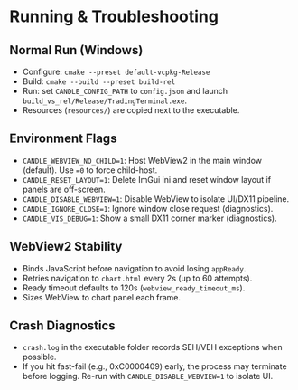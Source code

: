 # Running & Troubleshooting

## Normal Run (Windows)

- Configure: `cmake --preset default-vcpkg-Release`
- Build: `cmake --build --preset build-rel`
- Run: set `CANDLE_CONFIG_PATH` to `config.json` and launch `build_vs_rel/Release/TradingTerminal.exe`.
- Resources (`resources/`) are copied next to the executable.

## Environment Flags

- `CANDLE_WEBVIEW_NO_CHILD=1`: Host WebView2 in the main window (default). Use `=0` to force child-host.
- `CANDLE_RESET_LAYOUT=1`: Delete ImGui ini and reset window layout if panels are off-screen.
- `CANDLE_DISABLE_WEBVIEW=1`: Disable WebView to isolate UI/DX11 pipeline.
- `CANDLE_IGNORE_CLOSE=1`: Ignore window close request (diagnostics).
- `CANDLE_VIS_DEBUG=1`: Show a small DX11 corner marker (diagnostics).

## WebView2 Stability

- Binds JavaScript before navigation to avoid losing `appReady`.
- Retries navigation to `chart.html` every 2s (up to 60 attempts).
- Ready timeout defaults to 120s (`webview_ready_timeout_ms`).
- Sizes WebView to chart panel each frame.

## Crash Diagnostics

- `crash.log` in the executable folder records SEH/VEH exceptions when possible.
- If you hit fast-fail (e.g., 0xC0000409) early, the process may terminate before logging. Re-run with `CANDLE_DISABLE_WEBVIEW=1` to isolate UI.

